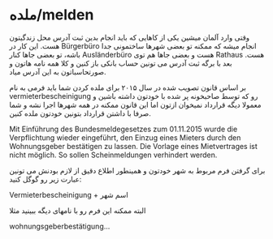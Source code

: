 # ملده/melden

وقتی وارد آلمان میشین یکی از کاهایی که باید انجام بدین ثبت آدرس محل زندگیتون هست. این کار در Bürgerbüro انجام میشه که ممکنه تو بعضی شهرها ساختمونی جدا باشه، تو بعضی جاها کنار Ausländerbüro هست و بعضی جاها هم توی Rathaus هست. بعد با برگه ثبت آدرس می تونین حساب بانکی باز کنین و کلا همه نامه هاتون و صورتحاسباتون به این آدرس میاد. 


بر اساس قانون تصویب شده در سال ۲۰۱۵ برای ملده کردن شما باید فرمی به نام vermieterbescheinigung رو که توسط صاحبخونه پر شده با خودتون داشته باشین و معمولا دیگه قرارداد نمیخوان ازتون اما این قانون ممکنه در همه شهرها اجرا نشه و شما صرفا با داشتن قرارداد بتونین خودتون ملده کنین. 

Mit Einführung des Bundesmeldegesetzes zum 01.11.2015 wurde die Verpflichtung wieder eingeführt, den Einzug eines Mieters durch den Wohnungsgeber bestätigen zu lassen. Die Vorlage eines Mietvertrages ist nicht möglich. So sollen Scheinmeldungen verhindert werden.

برای گرفتن فرم مربوط به شهر خودتون و همینطور اطلاع دقیق از لازم بودنش می تونین عبارت زیر رو گوگل کنید: 

Vermieterbescheinigung + اسم شهر

البته ممکنه این فرم رو با نامهای دیگه ببینید مثلا

 wohnungsgeberbestätigung...